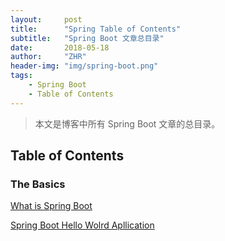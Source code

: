 ```yaml
---
layout:     post
title:      "Spring Table of Contents"
subtitle:   "Spring Boot 文章总目录"
date:       2018-05-18
author:     "ZHR"
header-img: "img/spring-boot.png"
tags:
    - Spring Boot
    - Table of Contents
---
```


> 本文是博客中所有 Spring Boot 文章的总目录。

## Table of Contents

### The Basics

[What is Spring Boot](http://www.bulibucai.site/2018/05/16/what-is-spring-boot/)

[Spring Boot Hello Wolrd Apllication](http://www.bulibucai.site/2018/05/14/spring-boot-hello-world-application/)


